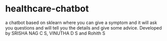 # healthcare-chatbot
a chatbot based on sklearn where you can give a symptom and it will ask you questions and will tell you the details and give some advice.
Developed by SRISHA NAG C S, VINUTHA D S and Rohith S
